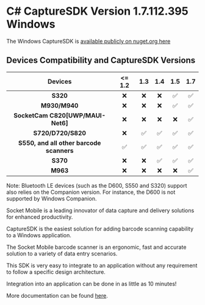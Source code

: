 # C# CaptureSDK Version 1.7.112.395 Windows

The Windows CaptureSDK is [available publicly on nuget.org here](https://www.nuget.org/packages/SocketMobile.Capture)

## Devices Compatibility and CaptureSDK Versions

|                    Devices                     | <= 1.2 | 1.3 | 1.4 | 1.5 | 1.7 |
| :--------------------------------------------: | :----: | :-: | :-: | :-: | :-: |
|                    **S320**                    |   ❌   | ❌  | ❌ | ✅ | ✅ |
|                 **M930/M940**                  |   ❌   | ❌  | ❌ | ✅ | ✅ |
|        **SocketCam C820[UWP/MAUI-Net6]**       |   ❌   | ❌  | ❌ | ❌ | ✅ |
|               **S720/D720/S820**               |   ❌   | ✅  | ✅ | ✅ | ✅ |
| **S550, and all other barcode scanners**       |   ✅   | ✅  | ✅ | ✅ | ✅ |
|                    **S370**                    |   ❌   | ❌  | ✅ | ✅ | ✅ |
|                    **M963**                    |   ❌   | ❌  | ❌ | ❌ | ✅ |

Note: Bluetooth LE devices (such as the D600, S550 and S320) support also relies on the Companion version.
For instance, the D600 is not supported by Windows Companion.

Socket Mobile is a leading innovator of data capture and delivery solutions for enhanced productivity.

CaptureSDK is the easiest solution for adding barcode scanning capability to a Windows application.

The Socket Mobile barcode scanner is an ergonomic, fast and accurate solution to a variety of data entry scenarios.

This SDK is very easy to integrate to an application without any requirement to follow a specific design architecture.

Integration into an application can be done in as little as 10 minutes!

More documentation can be found [here](https://docs.socketmobile.dev/capture/csharp/en/latest/).
